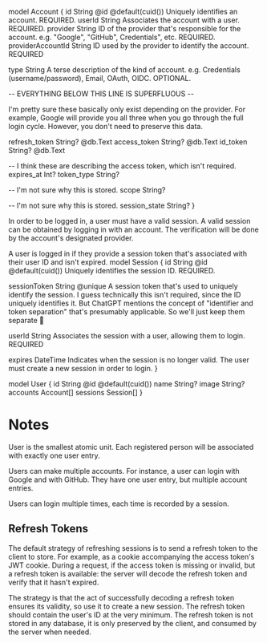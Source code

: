 model Account {
  id String  @id @default(cuid()) Uniquely identifies an account. REQUIRED.
  userId String Associates the account with a user. REQUIRED.
  provider String ID of the provider that's responsible for the account. e.g. "Google", "GitHub", Credentials", etc. REQUIRED.
  providerAccountId  String ID used by the provider to identify the account. REQUIRED

  type String A terse description of the kind of account. e.g. Credentials (username/password), Email, OAuth, OIDC. OPTIONAL.

  -- EVERYTHING BELOW THIS LINE IS SUPERFLUOUS --

  I'm pretty sure these basically only exist depending on the provider.
  For example, Google will provide you all three when you go through the full login cycle.
  However, you don't need to preserve this data.

  refresh_token String?  @db.Text
  access_token       String?  @db.Text
  id_token           String?  @db.Text

  -- I think these are describing the access token, which isn't required.
  expires_at         Int?
  token_type         String?

  -- I'm not sure why this is stored.
  scope              String?

  -- I'm not sure why this is stored.
  session_state      String?
}


In order to be logged in, a user must have a valid session.
A valid session can be obtained by logging in with an account.
The verification will be done by the account's designated provider.


A user is logged in if they provide a session token that's associated with their user ID and isn't expired.
model Session {
  id String @id @default(cuid()) Uniquely identifies the session ID. REQUIRED.

  sessionToken String @unique
  A session token that's used to uniquely identify the session.
  I guess technically this isn't required, since the ID uniquely identifies it.
  But ChatGPT mentions the concept of "identifier and token separation" that's
  presumably applicable. So we'll just keep them separate :shrug:

  userId String Associates the session with a user, allowing them to login. REQUIRED

  expires DateTime Indicates when the session is no longer valid. The user must create a new session in order to login.
}

model User {
  id String @id @default(cuid())
  name          String?
  image         String?
  accounts      Account[]
  sessions      Session[]
}

# Notes
User is the smallest atomic unit.
Each registered person will be associated with exactly one user entry.

Users can make multiple accounts.
For instance, a user can login with Google and with GitHub.
They have one user entry, but multiple account entries.

Users can login multiple times, each time is recorded by a session.


## Refresh Tokens
The default strategy of refreshing sessions is to send a refresh token to the client to store.
For example, as a cookie accompanying the access token's JWT cookie.
During a request, if the access token is missing or invalid, but a refresh token is available:
the server will decode the refresh token and verify that it hasn't expired.

The strategy is that the act of successfully decoding a refresh token
ensures its validity, so use it to create a new session.
The refresh token should contain the user's ID at the very minimum.
The refresh token is not stored in any database, it is only preserved by the client,
and consumed by the server when needed.
